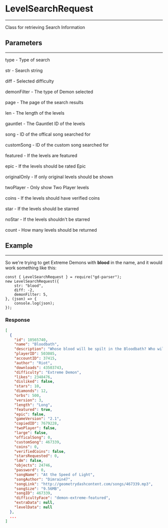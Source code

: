 # LevelSearchRequest

---
Class for retrieving Search Information

## Parameters

---
type - Type of search<br><br>
str - Search string<br><br>
diff - Selected difficulty<br><br>
demonFilter - The type of Demon selected<br><br>
page - The page of the search results<br><br>
len - The length of the levels<br><br>
gauntlet - The Gauntlet ID of the levels<br><br>
song - ID of the offical song searched for<br><br>
customSong - ID of the custom song searched for<br><br>
featured - If the levels are featured<br><br>
epic - If the levels should be rated Epic<br><br>
originalOnly - If only original levels should be shown<br><br>
twoPlayer - Only show Two Player levels<br><br>
coins - If the levels should have verified coins<br><br>
star - If the levels should be starred<br><br>
noStar - If the levels shouldn't be starred<br><br>
count - How many levels should be returned

## Example

---

So we're trying to get Extreme Demons with **blood** in the name, and it would work something like this:
```JS
const { LevelSearchRequest } = require("gd-parser");
new LevelSearchRequest({
    str: "blood",
    diff: -2,
    demonFilter: 5,
}, (json) => {
    console.log(json);
});
```
### Response
```JSON
[
  {
    "id": 10565740,
    "name": "Bloodbath",
    "description": "Whose blood will be spilt in the Bloodbath? Who will the victors be? How many will survive? Good luck...",
    "playerID": 503085,
    "accountID": 37415,
    "author": "Riot",
    "downloads": 43503743,
    "difficulty": "Extreme Demon",
    "likes": 2348476,
    "disliked": false,
    "stars": 10,
    "diamonds": 12,
    "orbs": 500,
    "version": 3,
    "length": "Long",
    "featured": true,
    "epic": false,
    "gameVersion": "2.1",
    "copiedID": 7679228,
    "twoPlayer": false,
    "large": false,
    "officalSong": 0,
    "customSong": 467339,
    "coins": 0,
    "verifiedCoins": false,
    "starsRequested": 0,
    "ldm": false,
    "objects": 24746,
    "password": 0,
    "songName": "At the Speed of Light",
    "songAuthor": "Dimrain47",
    "songLink": "http://geometrydashcontent.com/songs/467339.mp3",
    "songSize": "9.56MB",
    "songID": 467339,
    "difficultyFace": "demon-extreme-featured",
    "extraData": null,
    "levelData": null
  },
  ...
]
```

